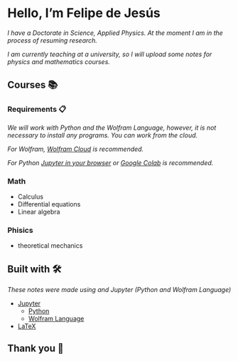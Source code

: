 # Hello, I’m Felipe de Jesús
_I have a Doctorate in Science, Applied Physics. At the moment I am in the process of resuming research._

_I am currently teaching at a university, so I will upload some notes for physics and mathematics courses._

## Courses 📚

### Requirements 📋

_We will work with Python and the Wolfram Language, however, it is not necessary to install any programs. You can work from the cloud._

_For Wolfram, [Wolfram Cloud](
https://www.wolframcloud.com/) is recommended._

_For Python [Jupyter in your browser](https://jupyter.org/try-jupyter/lab/) or [Google Colab](https://colab.research.google.com/) is recommended._

### Math

* Calculus
* Differential equations
* Linear algebra

### Phisics

* theoretical mechanics

## Built with 🛠️

_These notes were made using  and Jupyter (Python and Wolfram Language)_

* [Jupyter](https://jupyter.org/)
  * [Python](https://www.python.org/)
  * [Wolfram Language](https://www.wolfram.com/language/)
* [LaTeX](https://www.latex-project.org/)

## Thank you 🍻
